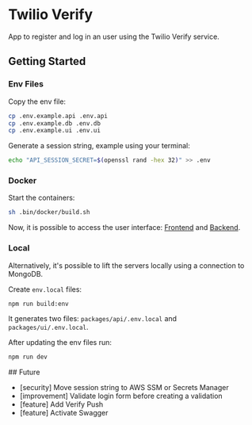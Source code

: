 # Twilio Verify

App to register and log in an user using the Twilio Verify service.

## Getting Started

### Env Files

Copy the env file:

```sh
cp .env.example.api .env.api
cp .env.example.db .env.db
cp .env.example.ui .env.ui
```

Generate a session string, example using your terminal:

```sh
echo "API_SESSION_SECRET=$(openssl rand -hex 32)" >> .env
```

### Docker

Start the containers:

```sh
sh .bin/docker/build.sh
```

Now, it is possible to access the user interface: [Frontend](http://localhost:3000) and [Backend](http://localhost:1337).

### Local

Alternatively, it's possible to lift the servers locally using a connection to MongoDB.

Create `env.local` files:

```sh
npm run build:env
```

It generates two files: `packages/api/.env.local` and `packages/ui/.env.local`.

After updating the env files run:

```sh
npm run dev
```

## Future

- [security] Move session string to AWS SSM or Secrets Manager
- [improvement] Validate login form before creating a validation
- [feature] Add Verify Push
- [feature] Activate Swagger
